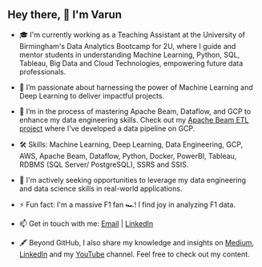## Hey there, 👋 I'm Varun

- 🎓 I'm currently working as a Teaching Assistant at the University of Birmingham's Data Analytics Bootcamp for 2U, where I guide and mentor students in understanding Machine Learning, Python, SQL, Tableau, Big Data and Cloud Technologies, empowering future data professionals.

- 👀 I’m passionate about harnessing the power of Machine Learning and Deep Learning to deliver impactful projects.

- 🌱 I’m in the process of mastering Apache Beam, Dataflow, and GCP to enhance my data engineering skills. Check out my [Apache Beam ETL project](https://github.com/BVK23/Beam_ETL_UKProp) where I've developed a data pipeline on GCP.

- 🛠️ Skills: Machine Learning, Deep Learning, Data Engineering, GCP, AWS, Apache Beam, Dataflow, Python, Docker, PowerBI, Tableau, RDBMS (SQL Server/ PostgreSQL), SSRS and SSIS.

- 🎯 I'm actively seeking opportunities to leverage my data engineering and data science skills in real-world applications.

- ⚡ Fun fact: I'm a massive F1 fan 🏎️! I find joy in analyzing F1 data.

- 📫 Get in touch with me: [Email](mailto:varunkrishna97@gmail.com) | [LinkedIn](https://www.linkedin.com/in/varun-bvk/) 

- 🖋️ Beyond GitHub, I also share my knowledge and insights on [Medium](https://medium.com/@varunkrishna97), [LinkedIn](https://www.linkedin.com/in/varun-bvk/recent-activity/all/) and my [YouTube](https://www.youtube.com/@krishroha) channel. Feel free to check out my content.

<!--
**BVK23/BVK23** is a ✨ _special_ ✨ repository because its `README.md` (this file) appears on your GitHub profile.

Here are some ideas to get you started:

- 🔭 I’m currently working on ...
- 🌱 I’m currently learning ...
- 👯 I’m looking to collaborate on ...
- 🤔 I’m looking for help with ...
- 💬 Ask me about ...
- 📫 How to reach me: ...
- 😄 Pronouns: ...
- ⚡ Fun fact: ...
-->
